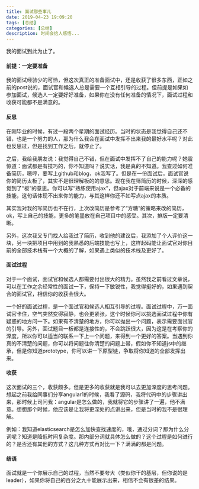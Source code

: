 ```yaml
---
title: 面试那些事儿
date: 2019-04-23 19:09:20
tags: [总结]
categories: [总结]
description: 时间会给人感悟...
---
```


我的面试到此为止了。

#### 前提：一定要准备
我的面试经验少的可怜，但这次真正的准备面试中，还是收获了很多东西，正如之前的post说的，面试官和候选人总是需要一个互相引导的过程。但前提是如果如参加面试，候选人一定要好好准备，如果你在没有任何准备的情况下，面试过程和收获可能都不是满意的。

#### 反思
在刚毕业的时候，有过一段两个星期的面试经历。当时的状态是我觉得自己还不错，也是一个努力的人，那为什么我会在面试中发挥不出来我的最好水平呢？对此也反思过，但是找到工作之后，就停止了。

之后，我给我朋友说：我觉得自己不错，但在面试中发挥不了自己的能力呢？她震惊道：面试都是有技巧的，你不知道吗？说实话，我是真的不知道。我查过如何准备简历，嗯哼，要写上github和blog，ok我写了。但是在一份面试后，面试官说你的简历太板了，其实不是很理解板的的意思。现在我在筛简历的时候，深深的感觉到了“板”的意思。你可以写“熟练使用ajax”，但ajax对于前端来说是一个必备的技能，这句话体现不出来你的能力，与其这样你还不如写点ajax的本质。

其实我对我的写简历也不在行，上次改简历是参考了“方糖”的策略来改的简历，ok，写上自己的技能，更多的笔墨放在自己项目中的感受。其次，排版一定要清晰。

另外，这次我又专门找人给我过了简历，收到他的建议后，我添加了个人评价这一块，另一块把项目中用到的我熟悉的后端技能也写上，这样起码能让面试官对你目前的全部技术栈有一个大概的了解，如果遇上类似的技术栈及更好了。

#### 面试过程
对于一个面试，面试官和候选人都需要付出很大的精力。虽然我之前看过文章说，可以在工作之余经常性的面试一下，保持一下敏锐性，我觉得挺好的，如果遇到契合的面试官，相信你的收获会很大。

一个好的面试过程，是一个面试官和候选人相互引导的过程。面试过程中，万一面试官卡住，空气突然变得寂静，也会更紧张，这个时候你可以挑选面试过程中你有疑惑的地方问一下。如果有不清楚的地方，你可以抛出一个问题，表示需要面试官的引导。另外，面试题目一板都是连接性的，不会跳跃很大，因为这是在考察你的深度，所以你可以适当的联系一下上一个问题，来得到一个更好的答案。当遇到你真的不清楚的问题，你可以将问题往你清楚的问题上带，假如你不知道js中的继承，但是你知道prototype，你可以讲一下原型链，争取将你知道的全部发挥出来。

#### 收获
这次面试的三个，收获颇多。但是更多的收获就是我可以去更加深度的思考问题。
想起之前我给同事们分享angular1的时候，我看了源码，我将代码中的步骤讲出来，那时候上司问我：angular是怎么做的，我就将它的步骤讲了一遍，他不满意。想想那个时候，他应该是让我将更深处的点讲出来，但是当时的我不是很理解。

例如：我知道elasticsearch是怎么加快查找速度的，哦，通过分词？那为什么分词呢？知道是降低时间复杂度。那内部分词就具体怎么做的？这个过程是如何进行的？是否还有其他的方式？这几种方式再对比一下？满满的都是问题。

#### 结语
面试就是一个你展示自己的过程，当然不要夸大（类似你干的基层，但你说的是leader），如果你将自己的百分之九十能展示出来，相信不会有很差的结果。
